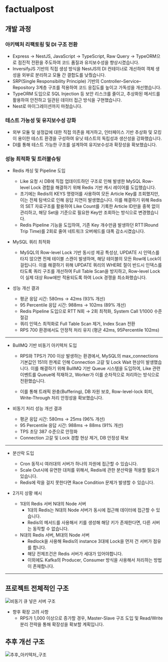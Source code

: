 # factualpost

## 개발 과정
### 아키텍처 리팩토링 및 DI 구조 전환
  - Express → NestJS, JavaScript → TypeScript, Raw Query → TypeORM으로 점진적 전환을 주도하여 코드 품질과 유지보수성을 향상시켰습니다.
  - InversifyJS 기반의 직접 생성 방식을 NestJS의 DI 컨테이너로 개선하여 객체 생성을 외부로 분리하고 모듈 간 결합도를 낮췄습니다.
  - SRP(Single Responsibility Principle) 기반의 Controller–Service–Repository 3계층 구조를 적용하여 코드 응집도를 높이고 가독성을 개선했습니다.
  - TypeORM 도입으로 SQL Injection 등 보안 리스크를 줄이고, 추상화된 메서드를 활용하여 안전하고 일관된 데이터 접근 방식을 구현했습니다.​
  - Nest로 마이그레이션까지 마쳤습니다.

### 테스트 가능성 및 유지보수성 강화
  - 외부 모듈 및 설정값에 대한 직접 의존을 제거하고, 인터페이스 기반 추상화 및 모킹이 용이한 테스트 환경을 구성하여 유닛 테스트의 독립성과 생산성을 강화했습니다.
  - DI를 통해 테스트 가능한 구조를 설계하여 유지보수성과 확장성을 확보했습니다.​

### 성능 최적화 및 트러블슈팅
- Redis 캐싱 및 Pipeline 도입
  - Like 요청 시 DB에 직접 업데이트하던 구조로 인해 발생한 MySQL Row-level Lock 경합을 해결하기 위해 Redis 기반 캐시 레이어를 도입했습니다.
  - 초기에는 Redis의 KEYS 명령어를 사용하여 모든 Article Key를 조회했지만, 이는 전체 탐색으로 인해 응답 지연이 발생했습니다. 이를 해결하기 위해 Redis의 SET 자료구조를 활용하여 Like Count를 기록한 Article ID만을 중복 없이 관리하고, 해당 Set을 기준으로 필요한 Key만 조회하는 방식으로 변경했습니다.
  - Redis Pipeline 기능을 도입하여, 기존 Key 개수만큼 발생하던 RTT(Round Trip Time)를 2회로 줄여 네트워크 오버헤드를 대폭 감소시켰습니다.​

- MySQL 쿼리 최적화
  - MySQL의 Row-level Lock 기반 동시성 제공 특성상, UPDATE 시 인덱스를 타지 않으면 전체 테이블 스캔이 발생하며, 해당 테이블의 모든 Row에 Lock이 걸립니다. 이를 해결하기 위해 UPDATE 쿼리의 WHERE 절이 반드시 인덱스를 타도록 쿼리 구조를 개선하여 Full Table Scan을 방지하고, Row-level Lock이 실제 대상 Row에만 적용되도록 하여 Lock 경쟁을 최소화했습니다.​

- 성능 개선 결과
  - 평균 응답 시간: 580ms → 42ms (93% 개선)
  - 95 Percentile 응답 시간: 988ms → 102ms (89% 개선)
  - Redis Pipeline 도입으로 RTT N회 → 2회 최적화, System Call 1/1000 수준 절감
  - 쿼리 인덱스 최적화로 Full Table Scan 제거, Index Scan 전환
  - RPS 700 환경에서도 안정적 처리 유지 (평균 42ms, 95Percentile 102ms)​

---

- BullMQ 기반 비동기 아키텍처 도입
  - RPS와 TPS가 700 이상 발생하는 환경에서, MySQL의 max_connections 기본값인 151의 한계로 인해 Connection 고갈 및 Lock Wait 현상이 발생했습니다. 이를 해결하기 위해 BullMQ 기반 Queue 시스템을 도입하여, Like 관련 이벤트를 Queue에 적재하고, Worker가 이를 순차적으로 처리하는 방식으로 전환했습니다.

  - 이를 통해 트래픽 완충(Buffering), DB 자원 보호, Row-level-lock 회피, Write-Through 처리 안정성을 확보했습니다.​

- 비동기 처리 성능 개선 결과
  - 평균 응답 시간: 580ms → 25ms (96% 개선)
  - 95 Percentile 응답 시간: 988ms → 88ms (91% 개선)
  - TPS 초당 387 수준으로 안정화
  - Connection 고갈 및 Lock 경합 현상 제거, DB 안정성 확보​

---

- 분산락 도입
  - Cron 동작시 여러대의 서버가 하나의 자원에 접근할 수 있습니다. 
  - Scale Out시에 유연한 대처를 위해서, Redis에 관한 분산락을 적용할 필요가 있습니다.
  - Redis에 락을 걸지 못한다면 Race Condition 문제가 발생할 수 있습니다.

- 2가지 상황 예시
  - 1대의 Redis 서버 N대의 Node 서버
     - 1대의 Redis는 N대의 Node 서버가 동시에 접근해 데이터에 접근할 수 있습니다.
     - Redis의 메서드를 사용해서 키를 생성해 해당 키가 존재한다면, 다른 서버는 동작할 수 없습니다.
  - N대의 Redis 서버, M대의 Node 서버
     - Redlock을 사용해 Redis의 instance 3대에 Lock을 먼저 건 서버가 점유를 합니다.
     - 해당 전제조건은 Redis 서버가 세대가 있어야합니다.
     - 이외에도 Kafka의 Producer, Consumer 방식을 사용해서 처리하는 방법이 존재합니다.

---

## 프로젝트 전체적인 구조

![비동기 큐 넣은 서버 구조](https://github.com/user-attachments/assets/7758b51b-9c54-41e2-bd96-e291223dd17f)

- 향후 확장 고려 사항
  - RPS가 1,000 이상으로 증가할 경우, Master-Slave 구조 도입 및 Read/Write 분리 전략을 통해 확장성을 확보할 계획입니다.​

## 추후 개선 구조

![추후_아키텍처_구조](https://github.com/user-attachments/assets/5e442235-5edc-4474-b156-1ad6935cb4f8)
